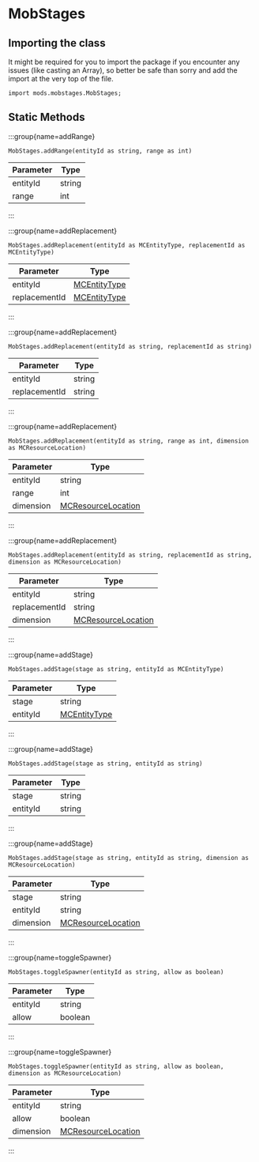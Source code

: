 # MobStages

## Importing the class

It might be required for you to import the package if you encounter any issues (like casting an Array), so better be safe than sorry and add the import at the very top of the file.
```zenscript
import mods.mobstages.MobStages;
```


## Static Methods

:::group{name=addRange}

```zenscript
MobStages.addRange(entityId as string, range as int)
```

| Parameter |  Type  |
|-----------|--------|
| entityId  | string |
| range     | int    |


:::

:::group{name=addReplacement}

```zenscript
MobStages.addReplacement(entityId as MCEntityType, replacementId as MCEntityType)
```

|   Parameter   |                     Type                           |
|---------------|----------------------------------------------------|
| entityId      | [MCEntityType](/vanilla/api/entities/MCEntityType) |
| replacementId | [MCEntityType](/vanilla/api/entities/MCEntityType) |


:::

:::group{name=addReplacement}

```zenscript
MobStages.addReplacement(entityId as string, replacementId as string)
```

|   Parameter   |  Type  |
|---------------|--------|
| entityId      | string |
| replacementId | string |


:::

:::group{name=addReplacement}

```zenscript
MobStages.addReplacement(entityId as string, range as int, dimension as MCResourceLocation)
```

| Parameter |                            Type                            |
|-----------|------------------------------------------------------------|
| entityId  | string                                                     |
| range     | int                                                        |
| dimension | [MCResourceLocation](/vanilla/api/util/MCResourceLocation) |


:::

:::group{name=addReplacement}

```zenscript
MobStages.addReplacement(entityId as string, replacementId as string, dimension as MCResourceLocation)
```

|   Parameter   |                            Type                            |
|---------------|------------------------------------------------------------|
| entityId      | string                                                     |
| replacementId | string                                                     |
| dimension     | [MCResourceLocation](/vanilla/api/util/MCResourceLocation) |


:::

:::group{name=addStage}

```zenscript
MobStages.addStage(stage as string, entityId as MCEntityType)
```

| Parameter |                     Type                           |
|-----------|----------------------------------------------------|
| stage     | string                                             |
| entityId  | [MCEntityType](/vanilla/api/entities/MCEntityType) |


:::

:::group{name=addStage}

```zenscript
MobStages.addStage(stage as string, entityId as string)
```

| Parameter |  Type  |
|-----------|--------|
| stage     | string |
| entityId  | string |


:::

:::group{name=addStage}

```zenscript
MobStages.addStage(stage as string, entityId as string, dimension as MCResourceLocation)
```

| Parameter |                            Type                            |
|-----------|------------------------------------------------------------|
| stage     | string                                                     |
| entityId  | string                                                     |
| dimension | [MCResourceLocation](/vanilla/api/util/MCResourceLocation) |


:::

:::group{name=toggleSpawner}

```zenscript
MobStages.toggleSpawner(entityId as string, allow as boolean)
```

| Parameter |  Type   |
|-----------|---------|
| entityId  | string  |
| allow     | boolean |


:::

:::group{name=toggleSpawner}

```zenscript
MobStages.toggleSpawner(entityId as string, allow as boolean, dimension as MCResourceLocation)
```

| Parameter |                            Type                            |
|-----------|------------------------------------------------------------|
| entityId  | string                                                     |
| allow     | boolean                                                    |
| dimension | [MCResourceLocation](/vanilla/api/util/MCResourceLocation) |


:::

